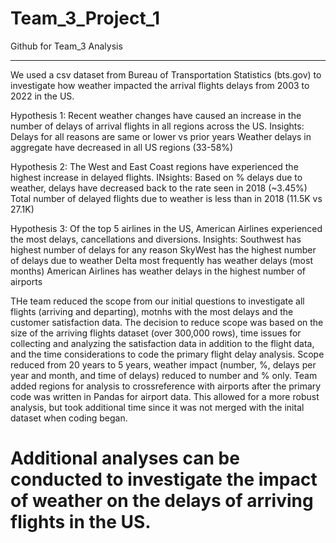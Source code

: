 # Team_3_Project_1
Github for Team_3
Analysis

---
We used a csv dataset from Bureau of Transportation Statistics (bts.gov) to investigate how weather impacted the arrival flights delays from 2003 to 2022 in the US. 

Hypothesis 1:
Recent weather changes have caused an increase in the number of delays of arrival flights in all regions across the US.
Insights:
Delays for all reasons are same or lower vs prior years
Weather delays in aggregate have decreased in all US regions (33-58%)

Hypothesis 2:
The West and East Coast regions have experienced the highest increase in delayed flights.
INsights:
Based on % delays due to weather, delays have decreased back to the rate seen in 2018 (~3.45%)
Total number of delayed flights due to weather is less than in 2018 (11.5K vs 27.1K)

Hypothesis 3:
Of the top 5 airlines in the US, American Airlines experienced the most delays, cancellations and diversions.
Insights:
Southwest has highest number of delays for any reason
SkyWest has the highest number of delays due to weather
Delta most frequently has weather delays (most months)
American Airlines has weather delays in the highest number of airports

THe team reduced the scope from our initial questions to investigate all flights (arriving and departing), motnhs with the most delays and the customer satisfaction data.  The decision to reduce scope was based on the size of the arriving flights dataset (over 300,000 rows), time issues for collecting and analyzing the satisfaction data in addition to the flight data, and the time considerations to code the primary flight delay analysis. Scope reduced from 20 years to 5 years, weather impact (number, %, delays per year and month, and time of delays) reduced to number and % only.  Team added regions for analysis to crossreference with airports after the primary code was written in Pandas for airport data.  This allowed for a more robust analysis, but took additional time since it was not merged with the inital dataset when coding began.

Additional analyses can be conducted to investigate the impact of weather on the delays of arriving flights in the US.
=======
